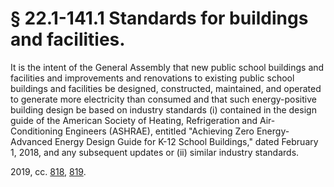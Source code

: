 # § 22.1-141.1 Standards for buildings and facilities.

<p>It is the intent of the General Assembly that new public school buildings and facilities and improvements and renovations to existing public school buildings and facilities be designed, constructed, maintained, and operated to generate more electricity than consumed and that such energy-positive building design be based on industry standards (i) contained in the design guide of the American Society of Heating, Refrigeration and Air-Conditioning Engineers (ASHRAE), entitled "Achieving Zero Energy-Advanced Energy Design Guide for K-12 School Buildings," dated February 1, 2018, and any subsequent updates or (ii) similar industry standards.</p><p>2019, cc. <a href='http://lis.virginia.gov/cgi-bin/legp604.exe?191+ful+CHAP0818'>818</a>, <a href='http://lis.virginia.gov/cgi-bin/legp604.exe?191+ful+CHAP0819'>819</a>.</p>